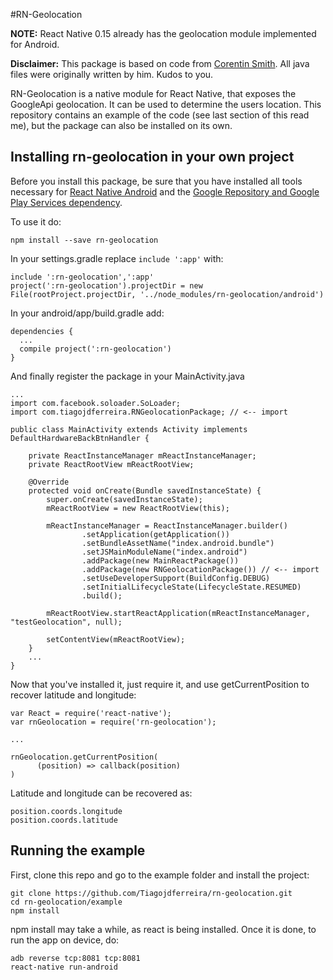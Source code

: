 #RN-Geolocation

**NOTE:** React Native 0.15 already has the geolocation module implemented for Android. 

**Disclaimer:** This package is based on code from [Corentin Smith](https://gist.github.com/cosmith). All java files were originally written by him. Kudos to you.

RN-Geolocation is a native module for React Native, that exposes the GoogleApi geolocation. It can be used to determine the users location. This repository contains an example of the code (see last section of this read me), but the package can also be installed on its own.

## Installing rn-geolocation in your own project

Before you install this package, be sure that you have installed all tools necessary for [React Native Android](https://facebook.github.io/react-native/docs/android-setup.html#content) and the [Google Repository and Google Play Services dependency](http://developer.android.com/sdk/installing/adding-packages.html).

To use it do:
```
npm install --save rn-geolocation
```

In your settings.gradle replace ```include ':app'``` with:
```
include ':rn-geolocation',':app'
project(':rn-geolocation').projectDir = new File(rootProject.projectDir, '../node_modules/rn-geolocation/android')
```
In your android/app/build.gradle add:
```
dependencies {
  ...
  compile project(':rn-geolocation')
}
```
And finally register the package in your MainActivity.java
```
...
import com.facebook.soloader.SoLoader;
import com.tiagojdferreira.RNGeolocationPackage; // <-- import

public class MainActivity extends Activity implements DefaultHardwareBackBtnHandler {

    private ReactInstanceManager mReactInstanceManager;
    private ReactRootView mReactRootView;

    @Override
    protected void onCreate(Bundle savedInstanceState) {
        super.onCreate(savedInstanceState);
        mReactRootView = new ReactRootView(this);

        mReactInstanceManager = ReactInstanceManager.builder()
                .setApplication(getApplication())
                .setBundleAssetName("index.android.bundle")
                .setJSMainModuleName("index.android")
                .addPackage(new MainReactPackage())
                .addPackage(new RNGeolocationPackage()) // <-- import
                .setUseDeveloperSupport(BuildConfig.DEBUG)
                .setInitialLifecycleState(LifecycleState.RESUMED)
                .build();

        mReactRootView.startReactApplication(mReactInstanceManager, "testGeolocation", null);

        setContentView(mReactRootView);
    }
    ...
}

```

Now that you've installed it, just require it, and use getCurrentPosition to recover latitude and longitude:

```
var React = require('react-native');
var rnGeolocation = require('rn-geolocation');

...

rnGeolocation.getCurrentPosition(
      (position) => callback(position)
)
```
Latitude and longitude can be recovered as:

```
position.coords.longitude
position.coords.latitude
```


## Running the example

First, clone this repo and go to the example folder and install the project:

```
git clone https://github.com/Tiagojdferreira/rn-geolocation.git
cd rn-geolocation/example
npm install
```

npm install may take a while, as react is being installed.
Once it is done, to run the app on device, do:

```
adb reverse tcp:8081 tcp:8081
react-native run-android
```
